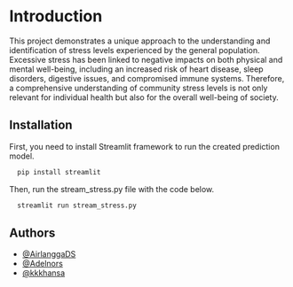 # Introduction

This project demonstrates a unique approach to the understanding and identification of stress levels experienced by the general population. Excessive stress has been linked to negative impacts on both physical and mental well-being, including an increased risk of heart disease, sleep disorders, digestive issues, and compromised immune systems. Therefore, a comprehensive understanding of community stress levels is not only relevant for individual health but also for the overall well-being of society.

## Installation

First, you need to install Streamlit framework to run the created prediction model.

```bash
  pip install streamlit
```

Then, run the stream_stress.py file with the code below.

```bash
  streamlit run stream_stress.py
```

## Authors

- [@AirlanggaDS](https://github.com/AirlanggaDS)
- [@Adelnors](https://github.com/Adelnors)
- [@kkkhansa](https://github.com/kkkhansa)

